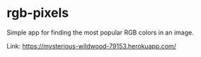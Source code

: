 # rgb-pixels
Simple app for finding the most popular RGB colors in an image.

Link: https://mysterious-wildwood-79153.herokuapp.com/

